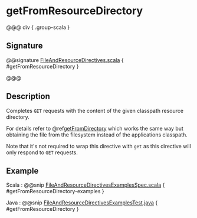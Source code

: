# getFromResourceDirectory

@@@ div { .group-scala }

## Signature

@@signature [FileAndResourceDirectives.scala](/akka-http/src/main/scala/akka/http/scaladsl/server/directives/FileAndResourceDirectives.scala) { #getFromResourceDirectory }

@@@

## Description

Completes `GET` requests with the content of the given classpath resource directory.

For details refer to @ref[getFromDirectory](getFromDirectory.md) which works the same way but obtaining the file from the filesystem
instead of the applications classpath.

Note that it's not required to wrap this directive with `get` as this directive will only respond to `GET` requests.

## Example

Scala
:  @@snip [FileAndResourceDirectivesExamplesSpec.scala]($test$/scala/docs/http/scaladsl/server/directives/FileAndResourceDirectivesExamplesSpec.scala) { #getFromResourceDirectory-examples }

Java
:  @@snip [FileAndResourceDirectivesExamplesTest.java]($test$/java/docs/http/javadsl/server/directives/FileAndResourceDirectivesExamplesTest.java) { #getFromResourceDirectory }
